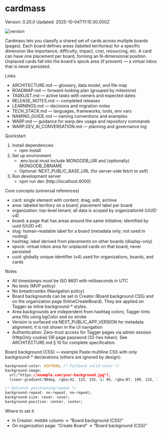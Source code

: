 # cardmass

Version: 0.20.0
Updated: 2025-10-04T11:15:30.000Z

![version](https://img.shields.io/badge/version-0.20.0-blue?style=flat-square)

Cardmass lets you classify a shared set of cards across multiple boards (pages). Each board defines areas (labeled territories) for a specific dimension like importance, difficulty, impact, cost, resourcing, etc. A card can have one placement per board, forming an N-dimensional position. Unplaced cards fall into the board's spock area (if present) — a virtual inbox that is never persisted.

Links
- ARCHITECTURE.md — glossary, data model, and file map
- ROADMAP.md — forward-looking plan (grouped by milestone)
- TASKLIST.md — active tasks with owners and expected dates
- RELEASE_NOTES.md — completed releases
- LEARNINGS.md — decisions and migration notes
- TECH_STACK.md — languages, frameworks, tools, env vars
- NAMING_GUIDE.md — naming conventions and examples
- WARP.md — guidance for warp.dev usage and repository commands
- WARP.DEV_AI_CONVERSATION.md — planning and governance log

Quickstart
1) Install dependencies
   - npm install
2) Set up environment
   - .env.local must include MONGODB_URI and (optionally) MONGODB_DBNAME
   - Optional: NEXT_PUBLIC_BASE_URL (for server-side fetch to self)
3) Run development server
   - npm run dev (http://localhost:4000)

Core concepts (universal references)
- card: single element with content; drag, edit, archive
- area: labeled territory on a board; placement label per board
- organization: top-level tenant; all data is scoped by organizationId (UUID v4)
- board: a page that has areas around the same initiative; identified by uuid (UUID v4)
- slug: human-readable label for a board (metadata only; not used in routing)
- hashtag: label derived from placements on other boards (display-only)
- spock: virtual inbox area for unplaced cards on that board; never persisted
- uuid: globally unique identifier (v4) used for organizations, boards, and cards

Notes
- All timestamps must be ISO 8601 with milliseconds in UTC
- No tests (MVP policy)
- No breadcrumbs (Navigation policy)
- Board backgrounds can be set in Creator (Board background CSS) and on the organization page (InlineCreateBoard). They are applied on Tagger as inline background-* styles.
- Area backgrounds are independent from hashtag colors; Tagger tints area fills using bgColor and no stroke
- Version is surfaced via NEXT_PUBLIC_APP_VERSION for metadata alignment; it is not shown in the UI navigation
- Authentication: Zero-trust access for Tagger pages via admin session (HttpOnly cookie) OR page password (32-hex token). See ARCHITECTURE.md § 10 for complete specification.

Board background (CSS) — example
Paste multiline CSS with only background-* declarations (others are ignored by design):

```css path=null start=null
background-color: #2A7B9B; /* Fallback solid color */
background-image:
  url("https://example.com/your-background.jpg"),
  linear-gradient(90deg, rgba(42, 123, 155, 1) 0%, rgba(87, 199, 133, 1) 50%, rgba(237, 221, 83, 1) 100%);

/* Optional positioning/repeat */
background-repeat: no-repeat, no-repeat;
background-size: cover, cover;
background-position: center, center;
```

Where to set it
- In Creator: middle column → “Board background (CSS)”
- On organization page: “Create Board” → “Board background (CSS)”
